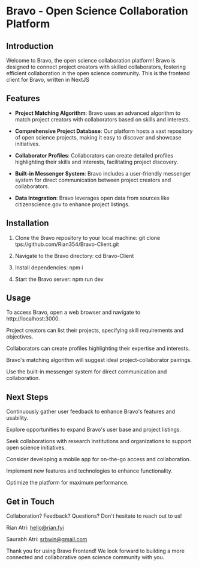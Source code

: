 # Bravo - Open Science Collaboration Platform

## Introduction

Welcome to Bravo, the open science collaboration platform! Bravo is designed to connect project creators with skilled collaborators, fostering efficient collaboration in the open science community. This is the frontend client for Bravo, written in NextJS

## Features

- **Project Matching Algorithm**: Bravo uses an advanced algorithm to match project creators with collaborators based on skills and interests.

- **Comprehensive Project Database**: Our platform hosts a vast repository of open science projects, making it easy to discover and showcase initiatives.

- **Collaborator Profiles**: Collaborators can create detailed profiles highlighting their skills and interests, facilitating project discovery.

- **Built-in Messenger System**: Bravo includes a user-friendly messenger system for direct communication between project creators and collaborators.

- **Data Integration**: Bravo leverages open data from sources like citizenscience.gov to enhance project listings.

## Installation

1. Clone the Bravo repository to your local machine:
   git clone tps://github.com/Rian354/Bravo-Client.git

2. Navigate to the Bravo directory:
  cd Bravo-Client

3. Install dependencies:
  npm i

4. Start the Bravo server:
  npm run dev

## Usage
To access Bravo, open a web browser and navigate to http://localhost:3000.

Project creators can list their projects, specifying skill requirements and objectives.

Collaborators can create profiles highlighting their expertise and interests.

Bravo's matching algorithm will suggest ideal project-collaborator pairings.

Use the built-in messenger system for direct communication and collaboration.


## Next Steps
Continuously gather user feedback to enhance Bravo's features and usability.

Explore opportunities to expand Bravo's user base and project listings.

Seek collaborations with research institutions and organizations to support open science initiatives.

Consider developing a mobile app for on-the-go access and collaboration.

Implement new features and technologies to enhance functionality.

Optimize the platform for maximum performance.

## Get in Touch
Collaboration? Feedback? Questions? Don't hesitate to reach out to us!

Rian Atri: hello@rian.fyi

Saurabh Atri: srbwin@gmail.com

Thank you for using Bravo Frontend! We look forward to building a more connected and collaborative open science community with you.
